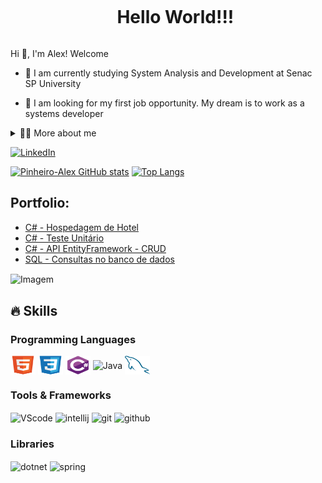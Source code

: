 <!--título-->
<div id="user-content-toc">
  <ul align="center">
    <summary><h1 style="display: inline-block">Hello World!!!</h1></summary>
</div>

<!-- Presentation -->
<p>
  Hi 👋, I'm Alex! Welcome

  - 🌱 I am currently studying System Analysis and Development at Senac SP University

  - 🔭 I am looking for my first job opportunity. My dream is to work as a systems developer
</p>

<!-- Dropdown -->
<details>
  <summary>👨‍💻 More about me</summary>

  - 💬 I am a logistics professional in career transition, currently studying Systems Analysis and Development to expand my set of skills directed towards the technology area. In logistics, I worked in several sectors, including production, shipping and warehouse, developing a foundation in operations and process management. In the hours I have a habit of looking for extracurricular courses to improve my skills. programming knowledge.

  - ⚡ I enjoy reading, whether it's a good book, manga, or comics, as well as watching movies and playing games! I believe that our personal interests contribute to a more refined perception of things and problem-solving. \o/
</details>

<!-- Links -->

[![LinkedIn](https://img.shields.io/badge/LinkedIn-0077B5?style=for-the-badge&logo=linkedin&logoColor=white)](https://www.linkedin.com/in/alexpinheiro93/)

<!-- GithubStats -->
[![Pinheiro-Alex GitHub stats](https://github-readme-stats.vercel.app/api?username=Pinheiro-Alex&show_icons=true&theme=gotham)](https://github.com/anuraghazra/github-readme-stats)
[![Top Langs](https://github-readme-stats.vercel.app/api/top-langs/?username=Pinheiro-Alex&show_icons=true&theme=gotham)](https://github.com/anuraghazra/github-readme-stats)

<!-- Portfolio -->
## Portfolio:
- [C# - Hospedagem de Hotel](https://github.com/Pinheiro-Alex/trilha-net-explorando-desafio)
- [C# - Teste Unitário](https://github.com/Pinheiro-Alex/trilha-net-testes-unitarios-desafio)
- [C# - API EntityFramework - CRUD](https://github.com/Pinheiro-Alex/trilha-net-api-desafio)
- [SQL - Consultas no banco de dados](https://github.com/Pinheiro-Alex/trilha-net-banco-de-dados-desafio)

<!-- GIF -->
<p align="left">
  <img align="center" src="https://github.com/VariableBee/VariableBee/assets/77739311/4e9f41af-6b57-49a7-b15a-74322e96b4d7" alt="Imagem">
</p>

## 🔥 Skills
<!-- Skills: Programming Languages -->
  <div style="flex-basis: 48%;">
    <h3>Programming Languages</h3>
    <img align="center" alt="HTML" height="30" width="40" src="https://raw.githubusercontent.com/devicons/devicon/master/icons/html5/html5-original.svg">
    <img align="center" alt="CSS" height="30" width="40" src="https://raw.githubusercontent.com/devicons/devicon/master/icons/css3/css3-original.svg">
    <img align="center" alt="C#" height="30" width="40" src="https://raw.githubusercontent.com/devicons/devicon/master/icons/csharp/csharp-original.svg">
    <img align="center" alt="Java" height="30" width="40" src="https://cdn.jsdelivr.net/gh/devicons/devicon/icons/java/java-original.svg">
    <img align="center" alt="MySQL" height="30" width="40" src="https://raw.githubusercontent.com/devicons/devicon/master/icons/mysql/mysql-original.svg">
  </div>
  
  <!-- Skills: Tools & Frameworks -->
  <div style="flex-basis: 48%;">
    <h3>Tools & Frameworks</h3>
    <img align="center" alt="VScode" height="30" width="40" src="https://cdn.jsdelivr.net/gh/devicons/devicon/icons/vscode/vscode-original.svg">
    <img align="center" alt="intellij" height="30" width="40" src="https://cdn.jsdelivr.net/gh/devicons/devicon/icons/intellij/intellij-original.svg">
    <img align="center" alt="git" height="30" width="40" src="https://cdn.jsdelivr.net/gh/devicons/devicon/icons/git/git-original.svg">
    <img align="center" alt="github" height="30" width="40" src="https://cdn.jsdelivr.net/gh/devicons/devicon/icons/github/github-original.svg">
  </div>
  
  <!-- Skills: Libraries -->
  <div style="flex-basis: 48%;">
    <h3>Libraries</h3>
    <img align="center" alt="dotnet" height="30" width="40" src="https://cdn.jsdelivr.net/gh/devicons/devicon/icons/dot-net/dot-net-original.svg">
    <img align="center" alt="spring" height="30" width="40" src="https://cdn.jsdelivr.net/gh/devicons/devicon/icons/spring/spring-original.svg">
       
  </div>
